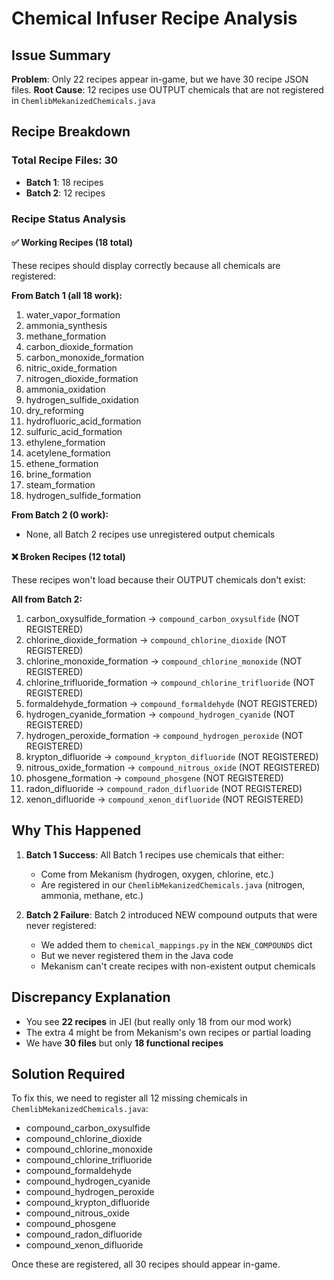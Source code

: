 # Chemical Infuser Recipe Analysis

## Issue Summary
**Problem**: Only 22 recipes appear in-game, but we have 30 recipe JSON files.
**Root Cause**: 12 recipes use OUTPUT chemicals that are not registered in `ChemlibMekanizedChemicals.java`

## Recipe Breakdown

### Total Recipe Files: 30
- **Batch 1**: 18 recipes
- **Batch 2**: 12 recipes

### Recipe Status Analysis

#### ✅ Working Recipes (18 total)
These recipes should display correctly because all chemicals are registered:

**From Batch 1 (all 18 work):**
1. water_vapor_formation
2. ammonia_synthesis
3. methane_formation
4. carbon_dioxide_formation
5. carbon_monoxide_formation
6. nitric_oxide_formation
7. nitrogen_dioxide_formation
8. ammonia_oxidation
9. hydrogen_sulfide_oxidation
10. dry_reforming
11. hydrofluoric_acid_formation
12. sulfuric_acid_formation
13. ethylene_formation
14. acetylene_formation
15. ethene_formation
16. brine_formation
17. steam_formation
18. hydrogen_sulfide_formation

**From Batch 2 (0 work):**
- None, all Batch 2 recipes use unregistered output chemicals

#### ❌ Broken Recipes (12 total)
These recipes won't load because their OUTPUT chemicals don't exist:

**All from Batch 2:**
1. carbon_oxysulfide_formation → `compound_carbon_oxysulfide` (NOT REGISTERED)
2. chlorine_dioxide_formation → `compound_chlorine_dioxide` (NOT REGISTERED)
3. chlorine_monoxide_formation → `compound_chlorine_monoxide` (NOT REGISTERED)
4. chlorine_trifluoride_formation → `compound_chlorine_trifluoride` (NOT REGISTERED)
5. formaldehyde_formation → `compound_formaldehyde` (NOT REGISTERED)
6. hydrogen_cyanide_formation → `compound_hydrogen_cyanide` (NOT REGISTERED)
7. hydrogen_peroxide_formation → `compound_hydrogen_peroxide` (NOT REGISTERED)
8. krypton_difluoride → `compound_krypton_difluoride` (NOT REGISTERED)
9. nitrous_oxide_formation → `compound_nitrous_oxide` (NOT REGISTERED)
10. phosgene_formation → `compound_phosgene` (NOT REGISTERED)
11. radon_difluoride → `compound_radon_difluoride` (NOT REGISTERED)
12. xenon_difluoride → `compound_xenon_difluoride` (NOT REGISTERED)

## Why This Happened

1. **Batch 1 Success**: All Batch 1 recipes use chemicals that either:
   - Come from Mekanism (hydrogen, oxygen, chlorine, etc.)
   - Are registered in our `ChemlibMekanizedChemicals.java` (nitrogen, ammonia, methane, etc.)

2. **Batch 2 Failure**: Batch 2 introduced NEW compound outputs that were never registered:
   - We added them to `chemical_mappings.py` in the `NEW_COMPOUNDS` dict
   - But we never registered them in the Java code
   - Mekanism can't create recipes with non-existent output chemicals

## Discrepancy Explanation
- You see **22 recipes** in JEI (but really only 18 from our mod work)
- The extra 4 might be from Mekanism's own recipes or partial loading
- We have **30 files** but only **18 functional recipes**

## Solution Required
To fix this, we need to register all 12 missing chemicals in `ChemlibMekanizedChemicals.java`:
- compound_carbon_oxysulfide
- compound_chlorine_dioxide
- compound_chlorine_monoxide
- compound_chlorine_trifluoride
- compound_formaldehyde
- compound_hydrogen_cyanide
- compound_hydrogen_peroxide
- compound_krypton_difluoride
- compound_nitrous_oxide
- compound_phosgene
- compound_radon_difluoride
- compound_xenon_difluoride

Once these are registered, all 30 recipes should appear in-game.